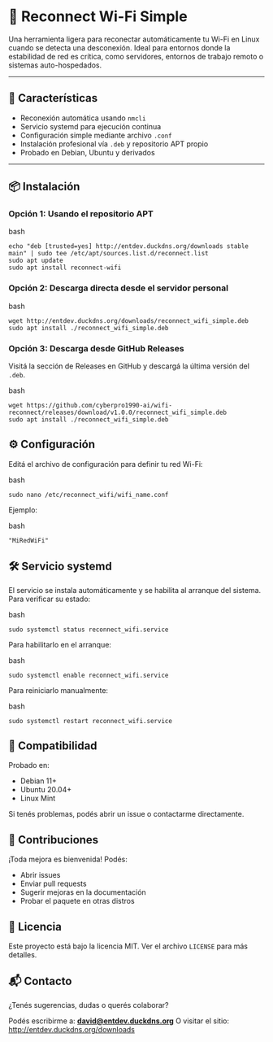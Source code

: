 # 🔄 Reconnect Wi-Fi Simple

Una herramienta ligera para reconectar automáticamente tu Wi-Fi en Linux cuando se detecta una desconexión. Ideal para entornos donde la estabilidad de red es crítica, como servidores, entornos de trabajo remoto o sistemas auto-hospedados.

---

## 🚀 Características

- Reconexión automática usando `nmcli`
- Servicio systemd para ejecución continua
- Configuración simple mediante archivo `.conf`
- Instalación profesional vía `.deb` y repositorio APT propio
- Probado en Debian, Ubuntu y derivados

---

## 📦 Instalación

### Opción 1: Usando el repositorio APT

bash

```
echo "deb [trusted=yes] http://entdev.duckdns.org/downloads stable main" | sudo tee /etc/apt/sources.list.d/reconnect.list
sudo apt update
sudo apt install reconnect-wifi
```

### Opción 2: Descarga directa desde el servidor personal

bash

```
wget http://entdev.duckdns.org/downloads/reconnect_wifi_simple.deb
sudo apt install ./reconnect_wifi_simple.deb
```

### Opción 3: Descarga desde GitHub Releases

Visitá la sección de Releases en GitHub y descargá la última versión del `.deb`.

bash

```
wget https://github.com/cyberpro1990-ai/wifi-reconnect/releases/download/v1.0.0/reconnect_wifi_simple.deb
sudo apt install ./reconnect_wifi_simple.deb
```

## ⚙️ Configuración

Editá el archivo de configuración para definir tu red Wi-Fi:

bash

```
sudo nano /etc/reconnect_wifi/wifi_name.conf
```

Ejemplo:

bash

```
"MiRedWiFi"
```

## 🛠️ Servicio systemd

El servicio se instala automáticamente y se habilita al arranque del sistema. 
Para verificar su estado:

bash

```
sudo systemctl status reconnect_wifi.service
```

Para habilitarlo en el arranque:

bash

```
sudo systemctl enable reconnect_wifi.service
```

Para reiniciarlo manualmente:

bash

```
sudo systemctl restart reconnect_wifi.service
```

## 🧪 Compatibilidad

Probado en:

- Debian 11+
- Ubuntu 20.04+
- Linux Mint

Si tenés problemas, podés abrir un issue o contactarme directamente.

## 🤝 Contribuciones

¡Toda mejora es bienvenida! Podés:

- Abrir issues
- Enviar pull requests
- Sugerir mejoras en la documentación
- Probar el paquete en otras distros

## 📄 Licencia

Este proyecto está bajo la licencia MIT. Ver el archivo `LICENSE` para más detalles.

## 📬 Contacto

¿Tenés sugerencias, dudas o querés colaborar?

Podés escribirme a: **david@entdev.duckdns.org**   O visitar el sitio: http://entdev.duckdns.org/downloads
